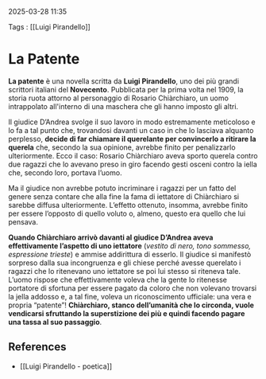 2025-03-28 11:35

Tags : [[Luigi Pirandello]]

# La Patente

**La patente** è una novella scritta da **Luigi Pirandello**, uno dei più grandi scrittori italiani del **Novecento**. Pubblicata per la prima volta nel 1909, la storia ruota attorno al personaggio di Rosario Chiàrchiaro, un uomo intrappolato all'interno di una maschera che gli hanno imposto gli altri.

Il giudice D’Andrea svolge il suo lavoro in modo estremamente meticoloso e lo fa a tal punto che, trovandosi davanti un caso in che lo lasciava alquanto perplesso, **decide di far chiamare il querelante per convincerlo a ritirare la querela** che, secondo la sua opinione, avrebbe finito per penalizzarlo ulteriormente. Ecco il caso: Rosario Chiàrchiaro aveva sporto querela contro due ragazzi che lo avevano preso in giro facendo gesti osceni contro la iella che, secondo loro, portava l’uomo.

Ma il giudice non avrebbe potuto incriminare i ragazzi per un fatto del genere senza contare che alla fine la fama di iettatore di Chiàrchiaro si sarebbe diffusa ulteriormente. L’effetto ottenuto, insomma, avrebbe finito per essere l’opposto di quello voluto o, almeno, questo era quello che lui pensava.

**Quando Chiàrchiaro arrivò davanti al giudice D’Andrea aveva effettivamente l’aspetto di uno iettatore** (*vestito di nero, tono sommesso, espressione trieste*) e ammise addirittura di esserlo. Il giudice si manifestò sorpreso dalla sua incongruenza e gli chiese perché avesse querelato i ragazzi che lo ritenevano uno iettatore se poi lui stesso si riteneva tale. L’uomo rispose che effettivamente voleva che la gente lo ritenesse portatore di sfortuna per essere pagato da coloro che non volevano trovarsi la jella addosso e, a tal fine, voleva un riconoscimento ufficiale: una vera e propria “patente”! **Chiàrchiaro, stanco dell’umanità che lo circonda, vuole vendicarsi sfruttando la superstizione dei più e quindi facendo pagare una tassa al suo passaggio**.
## References

- [[Luigi Pirandello - poetica]]